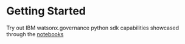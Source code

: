 # Getting Started
Try out IBM watsonx.governance python sdk capabilities showcased through the [notebooks](https://github.com/IBM/ibm-watsonx-gov/tree/samples/notebooks)
